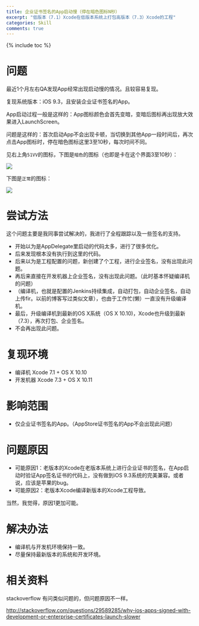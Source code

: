 ```yaml
---
title: 企业证书签名的App启动慢（停在暗色图标N秒）
excerpt: "低版本（7.1）Xcode在低版本系统上打包高版本（7.3）Xcode的工程"
categories: Skill
comments: true
---
```




{% include toc %}


# 问题

最近1个月左右QA发现App经常出现启动慢的情况。且较容易复现。

复现系统版本：iOS 9.3，且安装企业证书签名的App。

App启动过程一般是这样的：App图标颜色会首先变暗，变暗后图标再出现放大效果进入LaunchScreen。

问题是这样的：首次启动App不会出现卡顿，当切换到其他App一段时间后，再次点击App图标时，停在暗色图标这里3至10秒，每次时间不同。

见右上角`51VV`的图标，下图是`暗色`的图标（也即是卡在这个界面3至10秒）：


![](https://everettjf.github.io/stuff/image/darkicon.PNG)

下图是`正常`的图标：

![](https://everettjf.github.io/stuff/image/darkicon0.PNG)



# 尝试方法

这个问题主要是我同事尝试解决的，我进行了全程跟踪以及一些签名的支持。

- 开始以为是AppDelegate里启动的代码太多，进行了很多优化。
- 后来发现根本没有执行到这里的代码。
- 后来以为是工程配置的问题，新创建了个工程，进行企业签名，没有出现此问题。
- 再后来直接在开发机器上企业签名，没有出现此问题。（此时基本怀疑编译机的问题）
- （编译机，也就是配置的Jenkins持续集成，自动打包，自动企业签名，自动上传fir。以前的博客写过类似文章），也由于工作忙(懒）一直没有升级编译机。
- 最后，升级编译机到最新的OS X系统（OS X 10.10)，Xcode也升级到最新（7.3），再次打包、企业签名。
- 不会再出现此问题。

# 复现环境

- 编译机 Xcode 7.1 + OS X 10.10
- 开发机器 Xcode 7.3 + OS X 10.11

# 影响范围

- 仅企业证书签名的App。（AppStore证书签名的App不会出现此问题）

# 问题原因

- 可能原因1：老版本的Xcode在老版本系统上进行企业证书的签名，在App启动时验证App签名证书的代码上，没有做到iOS 9.3系统的完美兼容。或者说，应该是苹果的bug。
- 可能原因2：老版本Xcode编译新版本的Xcode工程导致。

当然，我觉得，原因1更加可能。


# 解决办法

- 编译机与开发机环境保持一致。
- 尽量保持最新版本的系统和开发环境。

# 相关资料

stackoverflow 有问类似问题的，但问题原因不一样。

http://stackoverflow.com/questions/29589285/why-ios-apps-signed-with-development-or-enterprise-certificates-launch-slower


